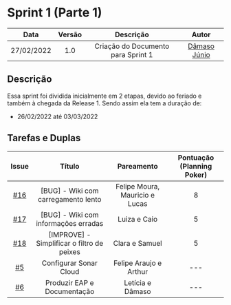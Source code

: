 # Sprint 1 (Parte 1)

|    Data    | Versão |                Descrição                |                     Autor                     |
| :--------: | :----: | :-------------------------------------: | :-------------------------------------------: |
| 27/02/2022 |  1.0   | Criação do Documento para Sprint 1| [Dâmaso Júnio](https://github.com/juniopereirab) |

## Descrição

Essa sprint foi dividida inicialmente em 2 etapas, devido ao feriado e também à chegada da Release 1.
Sendo assim ela tem a duração de:
- 26/02/2022 até 03/03/2022

## Tarefas e Duplas

|    Issue    | Título |                Pareamento                | Pontuação (Planning Poker) |
| :--------: | :----: | :-------------------------------------: | :----: |
| [#16](https://github.com/fga-eps-mds/2021-2-Eu_Pescador-Doc/issues/16) |  [BUG] - Wiki com carregamento lento | Felipe Moura, Mauricio e Lucas | 8 |
| [#17](https://github.com/fga-eps-mds/2021-2-Eu_Pescador-Doc/issues/17) |  [BUG] - Wiki com informações erradas  | Luiza e Caio | 5 |
| [#18](https://github.com/fga-eps-mds/2021-2-Eu_Pescador-Doc/issues/18) |  [IMPROVE] - Simplificar o filtro de peixes  | Clara e Samuel | 5 |
| [#5](https://github.com/fga-eps-mds/2021-2-Eu_Pescador-Doc/issues/5) |  Configurar Sonar Cloud | Felipe Araujo e Arthur | --- |
| [#6](https://github.com/fga-eps-mds/2021-2-Eu_Pescador-Doc/issues/6) |  Produzir EAP e Documentação | Letícia e Dâmaso | --- |